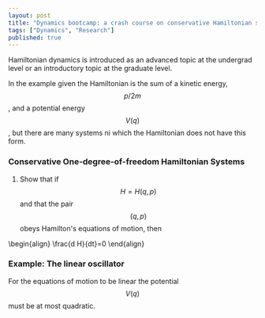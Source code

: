 ```yaml
---
layout: post
title: "Dynamics bootcamp: a crash course on conservative Hamiltonian systems"
tags: ["Dynamics", "Research"]
published: true
---
```


Hamiltonian dynamics is introduced as an advanced topic at the undergrad level or an introductory topic at the graduate level.

In the example given the Hamiltonian is the sum of a kinetic energy, $$p/2m$$, and a potential energy $$V(q)$$, but there are many systems ni which the Hamiltonian does not have this form.


### Conservative One-degree-of-freedom Hamiltonian Systems

1. Show that if $$H=H(q,p)$$ and that the pair $$(q,p)$$ obeys Hamilton's equations of motion, then

\begin{align}
\frac{d H}{dt}=0
\end{align}

### Example: The linear oscillator

For the equations of motion to be linear the potential $$V(q)$$ must be at most quadratic.
